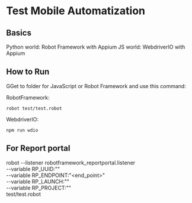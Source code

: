 # Test Mobile Automatization

## Basics
Python world: Robot Framework with Appium
JS world: WebdriverIO with Appium

## How to Run
GGet to folder for JavaScript or Robot  Framework and use this command:

RobotFramework:
```
robot test/test.robot
```

WebdriverIO:
```
npm run wdio
```
## For Report portal
robot --listener robotframework_reportportal.listener \
--variable RP_UUID:"<uuid>" \
--variable RP_ENDPOINT:"<end_point>" \
--variable RP_LAUNCH:"<launch>" \
--variable RP_PROJECT:"<project>" \
test/test.robot